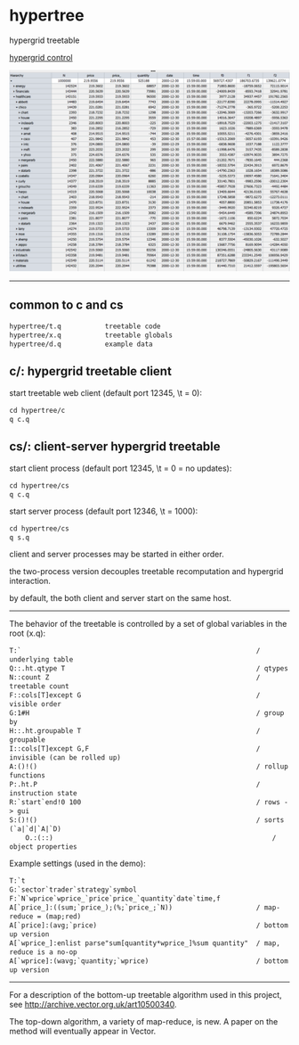 # hypertree
hypergrid treetable

[hypergrid control](http://openfin.github.io/fin-hypergrid/components/fin-hypergrid/demo.html?tab=4)

<img src="images/ht.png">

----------------------------------------------------------------------------------------------

common to c and cs
------------------

	hypertree/t.q			treetable code
	hypertree/x.q			treetable globals
	hypertree/d.q			example data

c/: hypergrid treetable client
------------------------------

start treetable web client (default port 12345, \t = 0):

	cd hypertree/c
	q c.q

cs/: client-server hypergrid treetable
--------------------------------------

start client process (default port 12345, \t = 0 = no updates):

	cd hypertree/cs
	q c.q

start server process (default port 12346, \t = 1000):

	cd hypertree/cs
	q s.q

client and server processes may be started in either order.

the two-process version decouples treetable recomputation and hypergrid interaction.

by default, the both client and server start on the same host.

----------------------------------------------------

The behavior of the treetable is controlled by a set of global variables in the root (x.q):

	T:`                                                           / underlying table
	Q::.ht.qtype T                                                / qtypes
	N::count Z                                                    / treetable count
	F::cols[T]except G                                            / visible order
	G:1#H                                                         / group by 
	H::.ht.groupable T                                            / groupable
	I::cols[T]except G,F                                          / invisible (can be rolled up)
	A:()!()                                                       / rollup functions
	P:.ht.P                                                       / instruction state
	R:`start`end!0 100                                            / rows -> gui
	S:()!()                                                       / sorts (`a|`d|`A|`D)
        O.:(::)                                                       / object properties

Example settings (used in the demo):

	T:`t
	G:`sector`trader`strategy`symbol
	F:`N`wprice`wprice_`price`price_`quantity`date`time,f
	A[`price_]:((sum;`price_);(%;`price_;`N))                     / map-reduce = (map;red)
	A[`price]:(avg;`price)                                        / bottom up version
	A[`wprice_]:enlist parse"sum[quantity*wprice_]%sum quantity"  / map, reduce is a no-op
	A[`wprice]:(wavg;`quantity;`wprice)                           / bottom up version
	
--------------------------------------------------

For a description of the bottom-up treetable algorithm used in this project, see http://archive.vector.org.uk/art10500340.

The top-down algorithm, a variety of map-reduce, is new.  A paper on the method will eventually appear in Vector.


